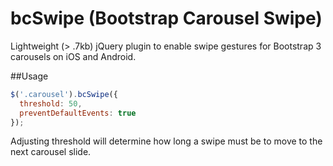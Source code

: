 # bcSwipe (Bootstrap Carousel Swipe)
Lightweight (> .7kb) jQuery plugin to enable swipe gestures for Bootstrap 3 carousels on iOS and Android.

##Usage
````javascript
$('.carousel').bcSwipe({
  threshold: 50,
  preventDefaultEvents: true
});
````

Adjusting threshold will determine how long a swipe must be to move to the next carousel slide.
